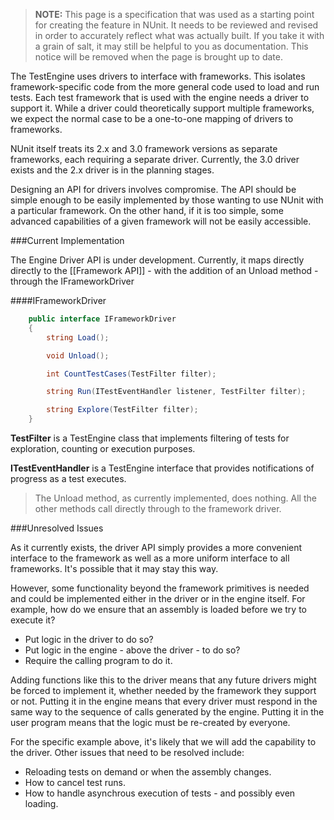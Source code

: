 > **NOTE:** This page is a specification that was used as a starting point for creating the feature in NUnit. It needs to be reviewed and revised in order to accurately reflect what was actually built. If you take it with a grain of salt, it may still be helpful to you as documentation. This notice will be removed when the page is brought up to date.

The TestEngine uses drivers to interface with frameworks. This isolates framework-specific code from the more general code used to load and run tests. Each test framework that is used with the engine needs a driver to support it. While a driver could theoretically support multiple frameworks, we expect the normal case to be a one-to-one mapping of drivers to frameworks.

NUnit itself treats its 2.x and 3.0 framework versions as separate frameworks, each requiring a separate driver. Currently, the 3.0 driver exists and the 2.x driver is in the planning stages.

Designing an API for drivers involves compromise. The API should be simple enough to be easily implemented by those wanting to use NUnit with a particular framework. On the other hand, if it is too simple, some advanced capabilities of a given framework will not be easily accessible.

###Current Implementation

The Engine Driver API is under development. Currently, it maps directly directly to the [[Framework API]] - with the addition of an Unload method - through the IFrameworkDriver

####IFrameworkDriver

```C#
    public interface IFrameworkDriver
    {
        string Load();

        void Unload();

        int CountTestCases(TestFilter filter);

        string Run(ITestEventHandler listener, TestFilter filter);

        string Explore(TestFilter filter);
    }
```

**TestFilter** is a TestEngine class that implements filtering of tests for exploration, counting or execution purposes.

**ITestEventHandler** is a TestEngine interface that provides notifications of progress as a test executes.

> The Unload method, as currently implemented, does nothing. All the other methods call directly through to the framework driver.

###Unresolved Issues

As it currently exists, the driver API simply provides a more convenient interface to the framework as well as a more uniform interface to all frameworks. It's possible that it may stay this way.

However, some functionality beyond the framework primitives is needed and could be implemented either in the driver or in the engine itself. For example, how do we ensure that an assembly is loaded before we try to execute it?

* Put logic in the driver to do so?
* Put logic in the engine - above the driver - to do so?
* Require the calling program to do it.

Adding functions like this to the driver means that any future drivers might be forced to implement it, whether needed by the framework they support or not. Putting it in the engine means that every driver must respond in the same way to the sequence of calls generated by the engine. Putting it in the user program means that the logic must be re-created by everyone.

For the specific example above, it's likely that we will add the capability to the driver. Other issues that need to be resolved include:

* Reloading tests on demand or when the assembly changes.
* How to cancel test runs.
* How to handle asynchrous execution of tests - and possibly even loading.
